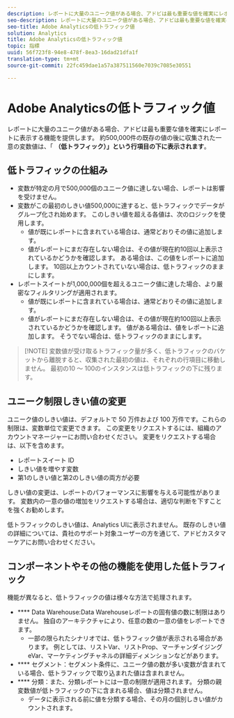 ```yaml
---
description: レポートに大量のユニーク値がある場合、アドビは最も重要な値を確実にレポートに表示する機能を提供します。
seo-description: レポートに大量のユニーク値がある場合、アドビは最も重要な値を確実にレポートに表示する機能を提供します。
seo-title: Adobe Analyticsの低トラフィック値
solution: Analytics
title: Adobe Analyticsの低トラフィック値
topic: 指標
uuid: 56f723f8-94e8-478f-8ea3-16dad21dfa1f
translation-type: tm+mt
source-git-commit: 22fc459dae1a57a387511560e7039c7085e30551

---
```



# Adobe Analyticsの低トラフィック値

レポートに大量のユニーク値がある場合、アドビは最も重要な値を確実にレポートに表示する機能を提供します。 約500,000件の既存の値の後に収集された一意の変数値は、「 **（低トラフィック）」という行項目の下に表示されます**。

## 低トラフィックの仕組み

* 変数が特定の月で500,000個のユニーク値に達しない場合、レポートは影響を受けません。
* 変数がこの最初のしきい値500,000に達すると、低トラフィックでデータがグループ化され始めます。 このしきい値を超える各値は、次のロジックを使用します。
   * 値が既にレポートに含まれている場合は、通常どおりその値に追加します。
   * 値がレポートにまだ存在しない場合は、その値が現在約10回以上表示されているかどうかを確認します。 ある場合は、この値をレポートに追加します。 10回以上カウントされていない場合は、低トラフィックのままにします。
* レポートスイートが1,000,000個を超えるユニーク値に達した場合、より厳密なフィルタリングが適用されます。
   * 値が既にレポートに含まれている場合は、通常どおりその値に追加します。
   * 値がレポートにまだ存在しない場合は、その値が現在約100回以上表示されているかどうかを確認します。 値がある場合は、値をレポートに追加します。 そうでない場合は、低トラフィックのままにします。

> [!NOTE] 変数値が受け取るトラフィック量が多く、低トラフィックのバケットから離脱すると、収集された最初の値は、それぞれの行項目に移動しません。 最初の10 ～ 100のインスタンスは低トラフィックの下に残ります。

## ユニーク制限しきい値の変更

ユニーク値のしきい値は、デフォルトで 50 万件および 100 万件です。これらの制限は、変数単位で変更できます。 この変更をリクエストするには、組織のアカウントマネージャーにお問い合わせください。 変更をリクエストする場合は、以下を含めます。

* レポートスイート ID
* しきい値を増やす変数
* 第1のしきい値と第2のしきい値の両方が必要

しきい値の変更は、レポートのパフォーマンスに影響を与える可能性があります。 変数内の一意の値の増加をリクエストする場合は、適切な判断を下すことを強くお勧めします。

低トラフィックのしきい値は、Analytics UIに表示されません。 既存のしきい値の詳細については、貴社のサポート対象ユーザーの方を通じて、アドビカスタマーケアにお問い合わせください。

## コンポーネントやその他の機能を使用した低トラフィック

機能が異なると、低トラフィックの値は様々な方法で処理されます。

* **** Data Warehouse:Data Warehouseレポートの固有値の数に制限はありません。 独自のアーキテクチャにより、任意の数の一意の値をレポートできます。
   * 一部の限られたシナリオでは、低トラフィック値が表示される場合があります。 例としては、リストVar、リストProp、マーチャンダイジングeVar、マーケティングチャネルの詳細ディメンションなどがあります。
* **** セグメント：セグメント条件に、ユニーク値の数が多い変数が含まれている場合、低トラフィックで取り込まれた値は含まれません。
* **** 分類：また、分類レポートには一意の制限が適用されます。 分類の親変数値が低トラフィックの下に含まれる場合、値は分類されません。
   * データに表示される前に値を分類する場合、その月の個別しきい値がカウントされます。
